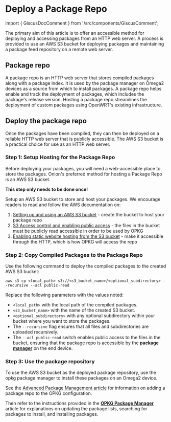 # Deploy a Package Repo

import { GiscusDocComment } from '/src/components/GiscusComment';

<!-- TODO: rewrite this intro to make it clear the article aims to explain and show an example of deploying a package repo that can be used by an Omega device -->

<!-- TODO: in whole article change HTTP web server -> HTTP file server -->

The primary aim of this article is to offer an accessible method for deploying and accessing packages from an HTTP web server. A process is provided to use an AWS S3 bucket for deploying packages and maintaining a package feed repository on a remote web server.

## Package repo

A package repo is an HTTP web server that stores compiled packages along with a package index. It is used by the package manager on Omega2 devices as a source from which to install packages. A package repo helps enable and track the deployment of packages, which includes the package's release version. Hosting a package repo streamlines the deployment of custom packages using OpenWRT's existing infrastructure.

## Deploy the package repo

Once the packages have been compiled, they can then be deployed on a reliable HTTP web server that is publicly accessible. The AWS S3 bucket is a practical choice for use as an HTTP web server.

### Step 1: Setup Hosting for the Package Repo

Before deploying your packages, you will need a web-accessible place to store the packages. Onion's preferred method for hosting a Package Repo is an AWS S3 bucket.

**This step only needs to be done once!** 

Setup an AWS S3 bucket to store and host your packages.  We encourage readers to read and follow the AWS documentation on:

1. [Setting up and using an AWS S3 bucket](https://docs.aws.amazon.com/AmazonS3/latest/userguide/creating-bucket.html) - create the bucket to host your package repo
1. [S3 Access control and enabling public access](https://docs.aws.amazon.com/AmazonS3/latest/userguide/access-management.html) - the files in the bucket must be publicly read accessible in order to be used by OPKG
1. [Enabling static website hosting from the S3 bucket](https://docs.aws.amazon.com/AmazonS3/latest/userguide/EnableWebsiteHosting.html) - make it accessible through the HTTP, which is how OPKG will access the repo

### Step 2: Copy Compiled Packages to the Package Repo

Use the following command to deploy the compiled packages to the created AWS S3 bucket:

```shell
aws s3 cp <local_path> s3://<s3_bucket_name>/<optional_subdirectory> --recursive --acl public-read
```

Replace the following parameters with the values noted:

- `<local_path>` with the local path of the compiled packages.
- `<s3_bucket_name>` with the name of the created S3 bucket.
- `<optional_subdirectory>` with any optional subdirectory within your bucket where you want to store the packages.
- The `--recursive` flag ensures that all files and subdirectories are uploaded recursively.
- The `--acl public-read` switch enables public access to the files in the bucket, ensuring that the package repo is accessible by the [**package manager**](./opkg-package-manager.md) on the end device.

<!-- TODO: add an example based on onion's usage -->

### Step 3: Use the package repository

To use the AWS S3 bucket as the deployed package repository, use the opkg package manager to install these packages on an Omega2 device.

See the [Advanced Package Management article](./advanced-package-management) for information on adding a package repo to the OPKG configuration.

Then refer to the instructions provided in the [**OPKG Package Manager**](./opkg-package-manager) article for explanations on updating the package lists, searching for packages to install, and installing packages.

<!-- TODO: spell out exactly what’s needed to be done: add package repo to opkg, opkg update to refresh the package lists, and the new packages are now available -->

<GiscusDocComment />
